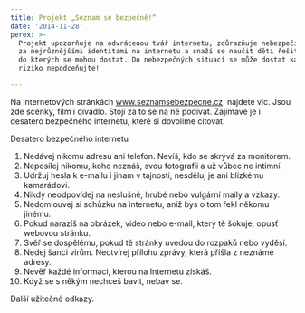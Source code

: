 ```yaml
---
title: Projekt „Seznam se bezpečně!“
date: '2014-11-28'
perex: >-
  Projekt upozorňuje na odvrácenou tvář internetu, zdůrazňuje nebezpečí skrytá
  za nejrůznějšími identitami na internetu a snaží se naučit děti řešit situace,
  do kterých se mohou dostat. Do nebezpečných situací se může dostat každý,
  riziko nepodceňujte!

---
```



<p>Na internetových stránkách <a title="Otevření do nového okna" href="http://www.seznamsebezpecne.cz/" target="_blank">www.seznamsebezpecne.cz</a>&nbsp;<img alt="" src="typo3/ext/od_linkdesc/icons/external.gif" class="od_linkdesc_icon_external" /> najdete víc. Jsou zde scénky, film i divadlo. Stojí za to se na ně podívat. Zajímavé je i desatero bezpečného internetu, které si dovolíme citovat.</p><p>Desatero bezpečného internetu</p><ol><li>Nedávej nikomu adresu ani telefon. Nevíš, kdo se skrývá za monitorem.</li><li>Neposílej nikomu, koho neznáš, svou fotografii a už vůbec ne intimní.</li><li>Udržuj hesla k e-mailu i jinam v tajnosti, nesděluj je ani blízkému kamarádovi.</li><li>Nikdy neodpovídej na neslušné, hrubé nebo vulgární maily a vzkazy.</li><li>Nedomlouvej si schůzku na internetu, aniž bys o tom řekl někomu jinému.</li><li>Pokud narazíš na obrázek, video nebo e-mail, který tě šokuje, opusť webovou stránku.</li><li>Svěř se dospělému, pokud tě stránky uvedou do rozpaků nebo vyděsí.</li><li>Nedej šanci virům. Neotvírej přílohu zprávy, která přišla z neznámé adresy.</li><li>Nevěř každé informaci, kterou na Internetu získáš.</li><li>Když se s někým nechceš bavit, nebav se.</li></ol><p>Další užitečné odkazy.</p>


